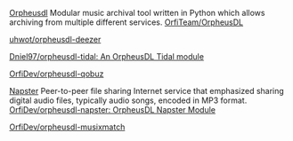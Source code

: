 
[Orpheusdl](https://github.com/yarrm80s/orpheusdl)
Modular music archival tool written in Python which allows archiving from multiple different services.
[OrfiTeam/OrpheusDL](https://github.com/OrfiTeam/OrpheusDL)

[uhwot/orpheusdl-deezer](https://github.com/uhwot/orpheusdl-deezer)

[Dniel97/orpheusdl-tidal: An OrpheusDL Tidal module](https://github.com/Dniel97/orpheusdl-tidal)

[OrfiDev/orpheusdl-qobuz](https://github.com/OrfiDev/orpheusdl-qobuz)

[Napster](https://en.wikipedia.org/wiki/Napster)
Peer-to-peer file sharing Internet service that emphasized sharing digital audio files, typically audio songs, encoded in MP3 format.
[OrfiDev/orpheusdl-napster: OrpheusDL Napster Module](https://github.com/OrfiDev/orpheusdl-napster)

[OrfiDev/orpheusdl-musixmatch](https://github.com/OrfiDev/orpheusdl-musixmatch)
